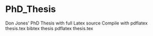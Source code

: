 # PhD_Thesis
Don Jones' PhD Thesis with full Latex source
Compile with 
pdflatex thesis.tex
bibtex thesis
pdflatex thesis.tex
